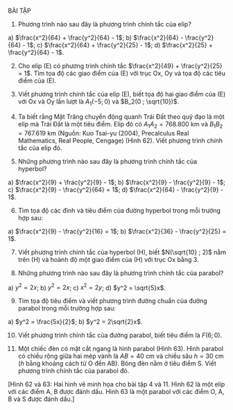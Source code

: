 BÀI TẬP

1. Phương trình nào sau đây là phương trình chính tắc của elip?

a) $\frac{x^2}{64} + \frac{y^2}{64} - 1$; b) $\frac{x^2}{64} - \frac{y^2}{64} - 1$; c) $\frac{x^2}{64} + \frac{y^2}{25} - 1$; d) $\frac{x^2}{25} + \frac{y^2}{64} - 1$.

2. Cho elip (E) có phương trình chính tắc $\frac{x^2}{49} + \frac{y^2}{25} = 1$. Tìm tọa độ các giao điểm của (E) với trục Ox, Oy và tọa độ các tiêu điểm của (E).

3. Viết phương trình chính tắc của elip (E), biết tọa độ hai giao điểm của (E) với Ox và Oy lần lượt là $A_1(-5 ; 0)$ và $B_2(0 ; \sqrt{10})$.

4. Ta biết rằng Mặt Trăng chuyển động quanh Trái Đất theo quỹ đạo là một elip mà Trái Đất là một tiêu điểm. Elip đó có $A_1A_2 = 768.800$ km và $B_1B_2 = 767.619$ km (Nguồn: Kuo Tsai-yu (2004), Precalculus Real Mathematics, Real People, Cengage) (Hình 62). Viết phương trình chính tắc của elip đó.

5. Những phương trình nào sau đây là phương trình chính tắc của hyperbol?

a) $\frac{x^2}{9} + \frac{y^2}{9} - 1$; b) $\frac{x^2}{9} - \frac{y^2}{9} - 1$; c) $\frac{x^2}{9} - \frac{y^2}{64} = 1$; d) $\frac{x^2}{64} - \frac{y^2}{9} - 1$.

6. Tìm tọa độ các đỉnh và tiêu điểm của đường hyperbol trong mỗi trường hợp sau:

a) $\frac{x^2}{9} - \frac{y^2}{16} = 1$; b) $\frac{x^2}{36} - \frac{y^2}{25} = 1$.

7. Viết phương trình chính tắc của hyperbol (H), biết $N(\sqrt{10} ; 2)$ nằm trên (H) và hoành độ một giao điểm của (H) với trục Ox bằng 3.

8. Những phương trình nào sau đây là phương trình chính tắc của parabol?

a) $y^2 = 2x$; b) $y^2 = 2x$; c) $x^2 = 2y$; d) $y^2 = \sqrt{5}x$.

9. Tìm tọa độ tiêu điểm và viết phương trình đường chuẩn của đường parabol trong mỗi trường hợp sau:

a) $y^2 = \frac{5x}{2}$; b) $y^2 = 2\sqrt{2}x$.

10. Viết phương trình chính tắc của đường parabol, biết tiêu điểm là $F(6 ; 0)$.

11. Một chiếc đèn có mặt cắt ngang là hình parabol (Hình 63). Hình parabol có chiều rộng giữa hai mép vành là $AB = 40$ cm và chiều sâu $h = 30$ cm ($h$ bằng khoảng cách từ O đến AB). Bóng đèn nằm ở tiêu điểm S. Viết phương trình chính tắc của parabol đó.

[Hình 62 và 63: Hai hình vẽ minh họa cho bài tập 4 và 11. Hình 62 là một elip với các điểm A, B được đánh dấu. Hình 63 là một parabol với các điểm O, A, B và S được đánh dấu.]